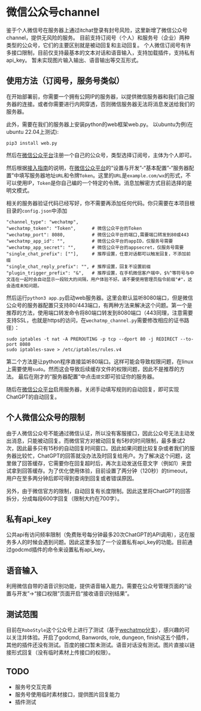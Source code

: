 # 微信公众号channel

鉴于个人微信号在服务器上通过itchat登录有封号风险，这里新增了微信公众号channel，提供无风险的服务。
目前支持订阅号（个人）和服务号（企业）两种类型的公众号，它们的主要区别就是被动回复和主动回复。
个人微信订阅号有许多接口限制，目前仅支持最基本的文本对话和语音输入，支持加载插件，支持私有api_key。
暂未实现图片输入输出、语音输出等交互形式。

## 使用方法（订阅号，服务号类似）

在开始部署前，你需要一个拥有公网IP的服务器，以提供微信服务器和我们自己服务器的连接。或者你需要进行内网穿透，否则微信服务器无法将消息发送给我们的服务器。

此外，需要在我们的服务器上安装python的web框架web.py。
以ubuntu为例(在ubuntu 22.04上测试):
```
pip3 install web.py
```

然后在[微信公众平台](https://mp.weixin.qq.com)注册一个自己的公众号，类型选择订阅号，主体为个人即可。

然后根据[接入指南](https://developers.weixin.qq.com/doc/offiaccount/Basic_Information/Access_Overview.html)的说明，在[微信公众平台](https://mp.weixin.qq.com)的“设置与开发”-“基本配置”-“服务器配置”中填写服务器地址`URL`和令牌`Token`。这里的`URL`是`example.com/wx`的形式，不可以使用IP，`Token`是你自己编的一个特定的令牌。消息加解密方式目前选择的是明文模式。

相关的服务器验证代码已经写好，你不需要再添加任何代码。你只需要在本项目根目录的`config.json`中添加
```
"channel_type": "wechatmp",
"wechatmp_token": "Token",      # 微信公众平台的Token
"wechatmp_port": 8080,          # 微信公众平台的端口,需要端口转发到80或443
"wechatmp_app_id": "",          # 微信公众平台的appID，仅服务号需要
"wechatmp_app_secret": "",      # 微信公众平台的appsecret，仅服务号需要
"single_chat_prefix": [""],     # 推荐设置，任意对话都可以触发回复，不添加前缀
"single_chat_reply_prefix": "", # 推荐设置，回复不设置前缀
"plugin_trigger_prefix": "&",   # 推荐设置，在手机微信客户端中，$%^等符号与中文连在一起时会自动显示一段较大的间隔，用户体验不好。请不要使用管理员指令前缀"#"，这会造成未知问题。
```
然后运行`python3 app.py`启动web服务器。这里会默认监听8080端口，但是微信公众号的服务器配置只支持80/443端口，有两种方法来解决这个问题。第一个是推荐的方法，使用端口转发命令将80端口转发到8080端口（443同理，注意需要支持SSL，也就是https的访问，在`wechatmp_channel.py`需要修改相应的证书路径）：
```
sudo iptables -t nat -A PREROUTING -p tcp --dport 80 -j REDIRECT --to-port 8080
sudo iptables-save > /etc/iptables/rules.v4
```
第二个方法是让python程序直接监听80端口。这样可能会导致权限问题，在linux上需要使用`sudo`。然而这会导致后续缓存文件的权限问题，因此不是推荐的方法。
最后在刚才的“服务器配置”中点击`提交`即可验证你的服务器。

随后在[微信公众平台](https://mp.weixin.qq.com)启用服务器，关闭手动填写规则的自动回复，即可实现ChatGPT的自动回复。

## 个人微信公众号的限制
由于人微信公众号不能通过微信认证，所以没有客服接口，因此公众号无法主动发出消息，只能被动回复。而微信官方对被动回复有5秒的时间限制，最多重试2次，因此最多只有15秒的自动回复时间窗口。因此如果问题比较复杂或者我们的服务器比较忙，ChatGPT的回答就没办法及时回复给用户。为了解决这个问题，这里做了回答缓存，它需要你在回复超时后，再次主动发送任意文字（例如1）来尝试拿到回答缓存。为了优化使用体验，目前设置了两分钟（120秒）的timeout，用户在至多两分钟后即可得到查询到回复或者错误原因。

另外，由于微信官方的限制，自动回复有长度限制。因此这里将ChatGPT的回答拆分，分成每段600字回复（限制大约在700字）。

## 私有api_key
公共api有访问频率限制（免费账号每分钟最多20次ChatGPT的API调用），这在服务多人的时候会遇到问题。因此这里多加了一个设置私有api_key的功能。目前通过godcmd插件的命令来设置私有api_key。

## 语音输入
利用微信自带的语音识别功能，提供语音输入能力。需要在公众号管理页面的“设置与开发”->“接口权限”页面开启“接收语音识别结果”。

## 测试范围
目前在`RoboStyle`这个公众号上进行了测试（基于[wechatmp分支](https://github.com/JS00000/chatgpt-on-wechat/tree/wechatmp)），感兴趣的可以关注并体验。开启了godcmd, Banwords, role, dungeon, finish这五个插件，其他的插件还没有测试。百度的接口暂未测试。语音对话没有测试。图片直接以链接形式回复（没有临时素材上传接口的权限）。

## TODO
* 服务号交互完善
* 服务号使用临时素材接口，提供图片回复能力
* 插件测试
